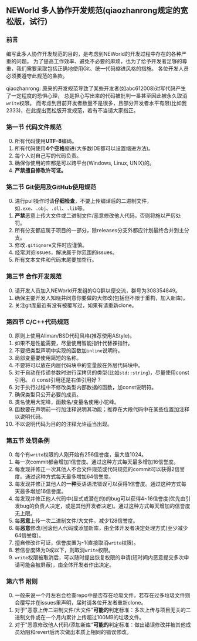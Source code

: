 ## NEWorld 多人协作开发规范(qiaozhanrong规定的宽松版，试行)

### 前言

编写此多人协作开发规范的目的，是考虑到NEWorld的开发过程中存在的各种严重的问题。
为了提高工作效率、避免不必要的麻烦，也为了给予开发者足够的尊重，我们需要采取包括正确地使用Git、统一代码缩进风格的措施。
各位开发人员必须要遵守此规范的条款。

qiaozhanrong: 原来的开发规范导致了某些开发者(如abc612008)对写代码产生了一定程度的恐惧心理，
总是担心写出来的代码被批判一番甚至因此被永久取消`write`权限。
而考虑到目前开发者数量不是很多，且部分开发者水平有限(比如我2333)，在此提出宽松版开发规范，若有不当请大家指正。

### 第一节 代码文件规范

0. 所有代码使用**UTF-8**编码。
0. 所有代码使用**4个空格**缩进(大多数IDE都可以设置缩进方法)。
0. 每个人对自己写的代码负责。
0. 确保你使用的库都是可以跨平台(Windows, Linux, UNIX)的。
0. **严禁擅自修改许可证。**

### 第二节 Git使用及GitHub使用规范

0. 进行pull操作时请**仔细检查**，不要上传编译后的二进制文件，如`.exe`、`.obj`、`.dll`、`.lib`等。
0. **严禁**恶意上传大文件或二进制文件/恶意修改他人代码，否则将施以严厉处罚。
0. 所有分支都应属于项目的一部分，除releases分支外都应计划最终合并到主分支。
0. 修改`.gitignore`文件时应谨慎。
0. 经常浏览issues，解决属于你范围的issues。
0. 所有文本文件和代码末尾要加空行。

### 第三节 合作开发规范

0. 请开发人员加入NEWorld开发组的QQ群以便交流，群号为308354849。
0. 确保主要开发人知晓并同意你要做的大修改(包括但不限于重构，加入新库)。
0. 关注git库最近有没有被覆写过，如果有请重新clone。

### 第四节 C/C++代码规范

0. 原则上使用Allman/BSD代码风格(推荐使用AStyle)。
0. 如果不是性能需要，尽量使用智能指针代替裸指针。
0. 不要把类型声明中实现的函数加`inline`说明符。
0. 局部变量要使用简短的名称。
0. 不要将可以放在内层代码块中的变量放在外层代码块中。
0. 对于自动在传递参数时进行深拷贝的类型(比如`std::string`)，尽量使用const引用。 // const引用还是右值引用好？
0. 对于执行过程中不修改类型内部数据的函数，加const说明符。
0. 确保类型只公开必要的成员。
0. 类名使用大驼峰，函数名/变量名使用小驼峰。
0. 函数要在声明前一行加注释说明其功能；推荐在大段代码中在某些位置加注释以说明代码。
0. 不以说明代码为目的的注释允许适当出现。

### 第五节 处罚条例

0. 每个有`write`权限的人刚开始有256信誉度，最大值1024。
0. 每一次commit都会增加1信誉度。通过这种方式每天最多增加16信誉度。
0. 每发现并修正一次其他人不合文件规范或代码规范的commit可以获得2信誉度。通过这种方式每天最多增加64信誉度。
0. 每发现并修正其他人的**一种**英语语法错误可以获得1信誉度。通过这种方式每天最多增加16信誉度。
0. 每发现并修正他人代码中(显式或潜在的)的bug可以获得4~16信誉度(优先由引发bug的负责人决定，或是其他开发者决定)。通过这种方式每天增加的信誉度无上限。
0. 每**恶意**上传一次二进制文件/大文件，减少128信誉度。
0. 每**恶意**修改/回滚他人代码或添加新库，由全体开发者决定处理方式(至少减少64信誉度)。
0. 擅自修改许可证，信誉度置为-1(直接取消`write`权限)。
0. 若信誉度降为0或以下，则取消`write`权限。
0. `write`权限被取消后，可以随时提出恢复权限的申请(短时间内恶意提交多次申请可能会被屏蔽)，由全体开发者作出决定。

### 第六节 附则

0. 一般来说一个月左右会检查repo中是否存在垃圾文件，若存在过多垃圾文件则会覆写并在issues里声明，届时请各位开发者重新clone。
0. 对于"恶意上传二进制文件/大文件"**可能的**判定标准：多次上传与项目无关的二进制文件或在一个月内累计上传超过100MB的垃圾文件。
0. 对于"恶意修改他人代码/添加新库"**可能的**判定标准：做出错误修改并被其他成员劝阻和revert后再次做出本质上相同的错误修改。
